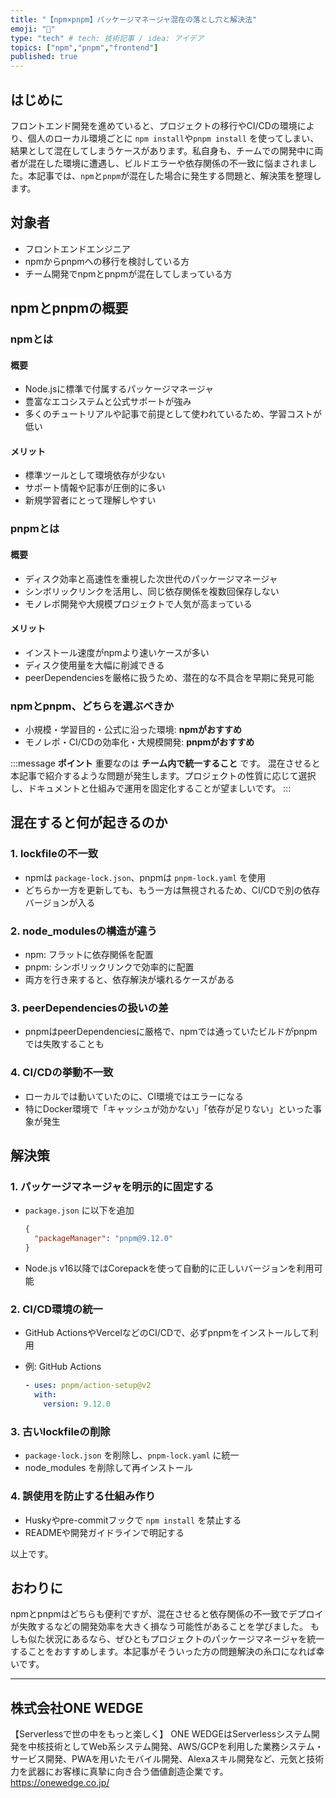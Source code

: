 ```yaml
---
title: "【npm×pnpm】パッケージマネージャ混在の落とし穴と解決法"
emoji: "🔄"
type: "tech" # tech: 技術記事 / idea: アイデア
topics: ["npm","pnpm","frontend"]
published: true
---
```


## はじめに

フロントエンド開発を進めていると、プロジェクトの移行やCI/CDの環境により、個人のローカル環境ごとに `npm install`や`pnpm install` を使ってしまい、結果として混在してしまうケースがあります。私自身も、チームでの開発中に両者が混在した環境に遭遇し、ビルドエラーや依存関係の不一致に悩まされました。本記事では、`npm`と`pnpm`が混在した場合に発生する問題と、解決策を整理します。

## 対象者

* フロントエンドエンジニア
* npmからpnpmへの移行を検討している方
* チーム開発でnpmとpnpmが混在してしまっている方

## npmとpnpmの概要

### npmとは

#### 概要
* Node.jsに標準で付属するパッケージマネージャ
* 豊富なエコシステムと公式サポートが強み
* 多くのチュートリアルや記事で前提として使われているため、学習コストが低い

#### メリット

* 標準ツールとして環境依存が少ない
* サポート情報や記事が圧倒的に多い
* 新規学習者にとって理解しやすい

### pnpmとは

#### 概要

* ディスク効率と高速性を重視した次世代のパッケージマネージャ
* シンボリックリンクを活用し、同じ依存関係を複数回保存しない
* モノレポ開発や大規模プロジェクトで人気が高まっている

#### メリット

* インストール速度がnpmより速いケースが多い
* ディスク使用量を大幅に削減できる
* peerDependenciesを厳格に扱うため、潜在的な不具合を早期に発見可能

### npmとpnpm、どちらを選ぶべきか

* 小規模・学習目的・公式に沿った環境: **npmがおすすめ**
* モノレポ・CI/CDの効率化・大規模開発: **pnpmがおすすめ**

:::message
**ポイント**
重要なのは **チーム内で統一すること** です。
混在させると本記事で紹介するような問題が発生します。プロジェクトの性質に応じて選択し、ドキュメントと仕組みで運用を固定化することが望ましいです。
:::

## 混在すると何が起きるのか

### 1. lockfileの不一致

* npmは `package-lock.json`、pnpmは `pnpm-lock.yaml` を使用
* どちらか一方を更新しても、もう一方は無視されるため、CI/CDで別の依存バージョンが入る

### 2. node\_modulesの構造が違う

* npm: フラットに依存関係を配置
* pnpm: シンボリックリンクで効率的に配置
* 両方を行き来すると、依存解決が壊れるケースがある

### 3. peerDependenciesの扱いの差

* pnpmはpeerDependenciesに厳格で、npmでは通っていたビルドがpnpmでは失敗することも

### 4. CI/CDの挙動不一致

* ローカルでは動いていたのに、CI環境ではエラーになる
* 特にDocker環境で「キャッシュが効かない」「依存が足りない」といった事象が発生

## 解決策

### 1. パッケージマネージャを明示的に固定する

* `package.json` に以下を追加

  ```json
  {
    "packageManager": "pnpm@9.12.0"
  }
  ```
* Node.js v16以降ではCorepackを使って自動的に正しいバージョンを利用可能

### 2. CI/CD環境の統一

* GitHub ActionsやVercelなどのCI/CDで、必ずpnpmをインストールして利用
* 例: GitHub Actions

  ```yaml
  - uses: pnpm/action-setup@v2
    with:
      version: 9.12.0
  ```

### 3. 古いlockfileの削除

* `package-lock.json` を削除し、`pnpm-lock.yaml` に統一
* node\_modules を削除して再インストール

### 4. 誤使用を防止する仕組み作り

* Huskyやpre-commitフックで `npm install` を禁止する
* READMEや開発ガイドラインで明記する

以上です。


## おわりに

npmとpnpmはどちらも便利ですが、混在させると依存関係の不一致でデプロイが失敗するなどの開発効率を大きく損なう可能性があることを学びました。
もしも似た状況にあるなら、ぜひともプロジェクトのパッケージマネージャを統一することをおすすめします。本記事がそういった方の問題解決の糸口になれば幸いです。

---

## 株式会社ONE WEDGE
【Serverlessで世の中をもっと楽しく】
ONE WEDGEはServerlessシステム開発を中核技術としてWeb系システム開発、AWS/GCPを利用した業務システム・サービス開発、PWAを用いたモバイル開発、Alexaスキル開発など、元気と技術力を武器にお客様に真摯に向き合う価値創造企業です。
https://onewedge.co.jp/